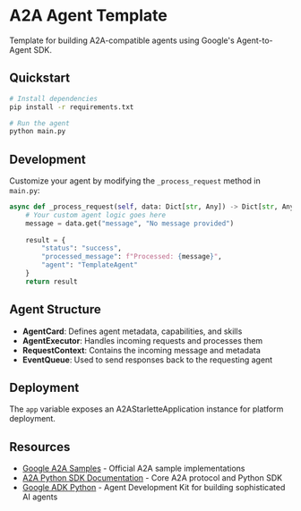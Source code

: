 # A2A Agent Template

Template for building A2A-compatible agents using Google's Agent-to-Agent SDK.

## Quickstart

```bash
# Install dependencies
pip install -r requirements.txt

# Run the agent
python main.py
```

## Development

Customize your agent by modifying the `_process_request` method in `main.py`:

```python
async def _process_request(self, data: Dict[str, Any]) -> Dict[str, Any]:
    # Your custom agent logic goes here
    message = data.get("message", "No message provided")
    
    result = {
        "status": "success",
        "processed_message": f"Processed: {message}",
        "agent": "TemplateAgent"
    }
    return result
```

## Agent Structure

- **AgentCard**: Defines agent metadata, capabilities, and skills
- **AgentExecutor**: Handles incoming requests and processes them
- **RequestContext**: Contains the incoming message and metadata
- **EventQueue**: Used to send responses back to the requesting agent

## Deployment

The `app` variable exposes an A2AStarletteApplication instance for platform deployment.

## Resources

- [Google A2A Samples](https://github.com/a2aproject/a2a-samples) - Official A2A sample implementations
- [A2A Python SDK Documentation](https://github.com/a2aproject/A2A) - Core A2A protocol and Python SDK
- [Google ADK Python](https://github.com/google/adk-python) - Agent Development Kit for building sophisticated AI agents


